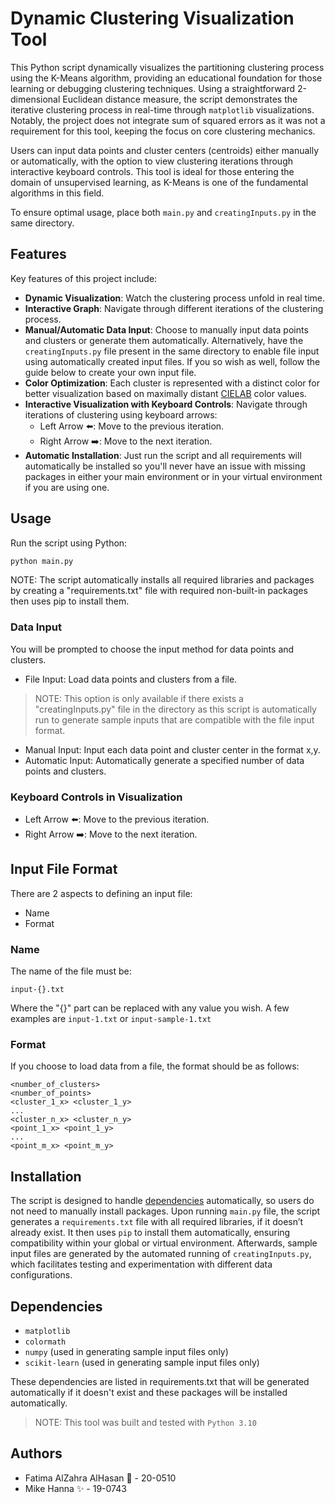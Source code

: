 # Dynamic Clustering Visualization Tool

This Python script dynamically visualizes the partitioning clustering process using the K-Means algorithm, providing an educational foundation for those learning or debugging clustering techniques. Using a straightforward 2-dimensional Euclidean distance measure, the script demonstrates the iterative clustering process in real-time through `matplotlib` visualizations. Notably, the project does not integrate sum of squared errors as it was not a requirement for this tool, keeping the focus on core clustering mechanics.

Users can input data points and cluster centers (centroids) either manually or automatically, with the option to view clustering iterations through interactive keyboard controls. This tool is ideal for those entering the domain of unsupervised learning, as K-Means is one of the fundamental algorithms in this field.

To ensure optimal usage, place both `main.py` and `creatingInputs.py` in the same directory.

## Features

Key features of this project include:

- **Dynamic Visualization**: Watch the clustering process unfold in real time.
- **Interactive Graph**: Navigate through different iterations of the clustering process.
- **Manual/Automatic Data Input**: Choose to manually input data points and clusters or generate them automatically. Alternatively, have the `creatingInputs.py` file present in the same directory to enable file input using automatically created input files. If you so wish as well, follow the guide below to create your own input file.
- **Color Optimization**: Each cluster is represented with a distinct color for better visualization based on maximally distant [CIELAB](https://en.wikipedia.org/wiki/CIELAB_color_space) color values.
- **Interactive Visualization with Keyboard Controls**: Navigate through iterations of clustering using keyboard arrows:
  - Left Arrow ⬅️: Move to the previous iteration.
  - Right Arrow ➡️: Move to the next iteration.
- **Automatic Installation**: Just run the script and all requirements will automatically be installed so you'll never have an issue with missing packages in either your main environment or in your virtual environment if you are using one.

## Usage

Run the script using Python:

```bash
python main.py
```

NOTE: The script automatically installs all required libraries and packages by creating a "requirements.txt" file with required non-built-in packages then uses pip to install them.

### Data Input

You will be prompted to choose the input method for data points and clusters.

- File Input: Load data points and clusters from a file.

> NOTE: This option is only available if there exists a "creatingInputs.py" file in the directory as this script is automatically run to generate sample inputs that are compatible with the file input format.

- Manual Input: Input each data point and cluster center in the format x,y.
- Automatic Input: Automatically generate a specified number of data points and clusters.

### Keyboard Controls in Visualization

- Left Arrow ⬅️: Move to the previous iteration.
- Right Arrow ➡️: Move to the next iteration.

## Input File Format

There are 2 aspects to defining an input file:

- Name
- Format

### Name

The name of the file must be:

```Text
input-{}.txt
```

Where the "{}" part can be replaced with any value you wish. A few examples are `input-1.txt` or `input-sample-1.txt`

### Format

If you choose to load data from a file, the format should be as follows:

```text
<number_of_clusters>
<number_of_points>
<cluster_1_x> <cluster_1_y>
...
<cluster_n_x> <cluster_n_y>
<point_1_x> <point_1_y>
...
<point_m_x> <point_m_y>
```

## Installation

The script is designed to handle [dependencies](#dependencies) automatically, so users do not need to manually install packages. Upon running `main.py` file, the script generates a `requirements.txt` file with all required libraries, if it doesn’t already exist. It then uses `pip` to install them automatically, ensuring compatibility within your global or virtual environment. Afterwards, sample input files are generated by the automated running of `creatingInputs.py`, which facilitates testing and experimentation with different data configurations.

## Dependencies

- `matplotlib`
- `colormath`
- `numpy` (used in generating sample input files only)
- `scikit-learn` (used in generating sample input files only)

These dependencies are listed in requirements.txt that will be generated automatically if it doesn't exist and these packages will be installed automatically.

> NOTE: This tool was built and tested with `Python 3.10`

## Authors

- Fatima AlZahra AlHasan 🧠 - 20-0510
- Mike Hanna ✨ - 19-0743
